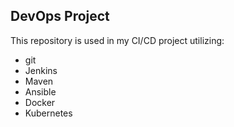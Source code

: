 ## DevOps Project

This repository is used in my CI/CD project utilizing:

* git
* Jenkins
* Maven
* Ansible
* Docker 
* Kubernetes
